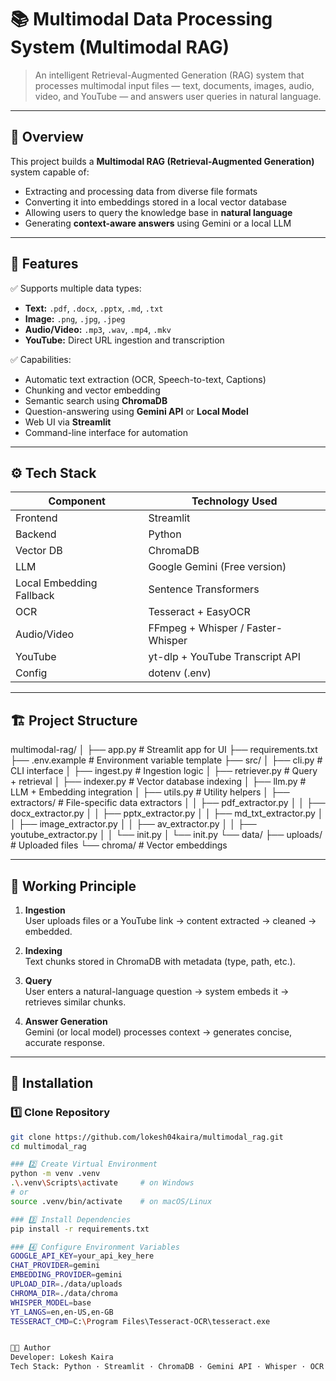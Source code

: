 # 📚 Multimodal Data Processing System (Multimodal RAG)

> An intelligent Retrieval-Augmented Generation (RAG) system that processes multimodal input files — text, documents, images, audio, video, and YouTube — and answers user queries in natural language.

---

## 🧩 Overview

This project builds a **Multimodal RAG (Retrieval-Augmented Generation)** system capable of:
- Extracting and processing data from diverse file formats
- Converting it into embeddings stored in a local vector database
- Allowing users to query the knowledge base in **natural language**
- Generating **context-aware answers** using Gemini or a local LLM

---

## 🚀 Features

✅ Supports multiple data types:
- **Text:** `.pdf`, `.docx`, `.pptx`, `.md`, `.txt`
- **Image:** `.png`, `.jpg`, `.jpeg`
- **Audio/Video:** `.mp3`, `.wav`, `.mp4`, `.mkv`
- **YouTube:** Direct URL ingestion and transcription

✅ Capabilities:
- Automatic text extraction (OCR, Speech-to-text, Captions)
- Chunking and vector embedding
- Semantic search using **ChromaDB**
- Question-answering using **Gemini API** or **Local Model**
- Web UI via **Streamlit**
- Command-line interface for automation

---

## ⚙️ Tech Stack

| Component | Technology Used |
|------------|------------------|
| Frontend | Streamlit |
| Backend | Python |
| Vector DB | ChromaDB |
| LLM | Google Gemini (Free version) |
| Local Embedding Fallback | Sentence Transformers |
| OCR | Tesseract + EasyOCR |
| Audio/Video | FFmpeg + Whisper / Faster-Whisper |
| YouTube | yt-dlp + YouTube Transcript API |
| Config | dotenv (.env) |

---

## 🏗️ Project Structure

multimodal-rag/
│
├── app.py # Streamlit app for UI
├── requirements.txt
├── .env.example # Environment variable template
├── src/
│ ├── cli.py # CLI interface
│ ├── ingest.py # Ingestion logic
│ ├── retriever.py # Query + retrieval
│ ├── indexer.py # Vector database indexing
│ ├── llm.py # LLM + Embedding integration
│ ├── utils.py # Utility helpers
│ ├── extractors/ # File-specific data extractors
│ │ ├── pdf_extractor.py
│ │ ├── docx_extractor.py
│ │ ├── pptx_extractor.py
│ │ ├── md_txt_extractor.py
│ │ ├── image_extractor.py
│ │ ├── av_extractor.py
│ │ ├── youtube_extractor.py
│ │ └── init.py
│ └── init.py
└── data/
├── uploads/ # Uploaded files
└── chroma/ # Vector embeddings


---

## 🧠 Working Principle

1. **Ingestion**  
   User uploads files or a YouTube link → content extracted → cleaned → embedded.

2. **Indexing**  
   Text chunks stored in ChromaDB with metadata (type, path, etc.).

3. **Query**  
   User enters a natural-language question → system embeds it → retrieves similar chunks.

4. **Answer Generation**  
   Gemini (or local model) processes context → generates concise, accurate response.

---

## 🧰 Installation


### 1️⃣ Clone Repository
```bash
git clone https://github.com/lokesh04kaira/multimodal_rag.git
cd multimodal_rag

### 2️⃣ Create Virtual Environment
python -m venv .venv
.\.venv\Scripts\activate     # on Windows
# or
source .venv/bin/activate    # on macOS/Linux

### 3️⃣ Install Dependencies
pip install -r requirements.txt

### 4️⃣ Configure Environment Variables
GOOGLE_API_KEY=your_api_key_here
CHAT_PROVIDER=gemini
EMBEDDING_PROVIDER=gemini
UPLOAD_DIR=./data/uploads
CHROMA_DIR=./data/chroma
WHISPER_MODEL=base
YT_LANGS=en,en-US,en-GB
TESSERACT_CMD=C:\Program Files\Tesseract-OCR\tesseract.exe


👨‍💻 Author
Developer: Lokesh Kaira
Tech Stack: Python · Streamlit · ChromaDB · Gemini API · Whisper · OCR

